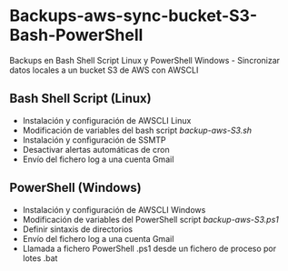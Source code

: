 # Backups-aws-sync-bucket-S3-Bash-PowerShell
Backups en Bash Shell Script Linux y PowerShell Windows - Sincronizar datos locales a un bucket S3 de AWS con AWSCLI

## Bash Shell Script (Linux)

- Instalación y configuración de AWSCLI Linux
- Modificación de variables del bash script *backup-aws-S3.sh*
- Instalación y configuración de SSMTP
- Desactivar alertas automáticas de cron
- Envío del fichero log a una cuenta Gmail

## PowerShell (Windows)

- Instalación y configuración de AWSCLI Windows
- Modificación de variables del PowerShell script *backup-aws-S3.ps1*
- Definir sintaxis de directorios
- Envío del fichero log a una cuenta Gmail
- Llamada a fichero PowerShell .ps1 desde un fichero de proceso por lotes .bat
